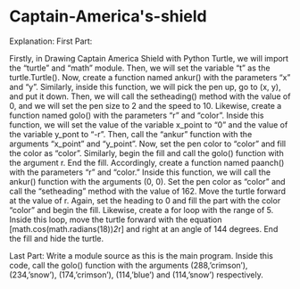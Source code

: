 # Captain-America's-shield
Explanation:
First Part:

Firstly, in Drawing Captain America Shield with Python Turtle, we will import the “turtle” and “math” module. Then, we will set the variable “t” as the turtle.Turtle(). Now, create a function named ankur() with the parameters “x” and “y”. Similarly, inside this function, we will pick the pen up, go to (x, y), and put it down. Then, we will call the setheading() method with the value of 0, and we will set the pen size to 2 and the speed to 10.
Likewise, create a function named golo() with the parameters “r” and “color”. Inside this function, we will set the value of the variable x_point to “0” and the value of the variable y_pont to “-r”. Then, call the “ankur” function with the arguments “x_point” and “y_point”. Now, set the pen color to “color” and fill the color as “color”. Similarly, begin the fill and call the golo() function with the argument r. End the fill.
Accordingly, create a function named paanch() with the parameters “r” and “color.” Inside this function, we will call the ankur() function with the arguments (0, 0). Set the pen color as “color” and call the “setheading” method with the value of 162. Move the turtle forward at the value of r. Again, set the heading to 0 and fill the part with the color “color” and begin the fill. Likewise, create a for loop with the range of 5. Inside this loop, move the turtle forward with the equation [math.cos(math.radians(18))*2*r] and right at an angle of 144 degrees. End the fill and hide the turtle.

Last Part:
Write a module source as this is the main program. Inside this code, call the golo() function with the arguments (288,’crimson’), (234,’snow’), (174,’crimson’), (114,’blue’) and (114,’snow’) respectively.
